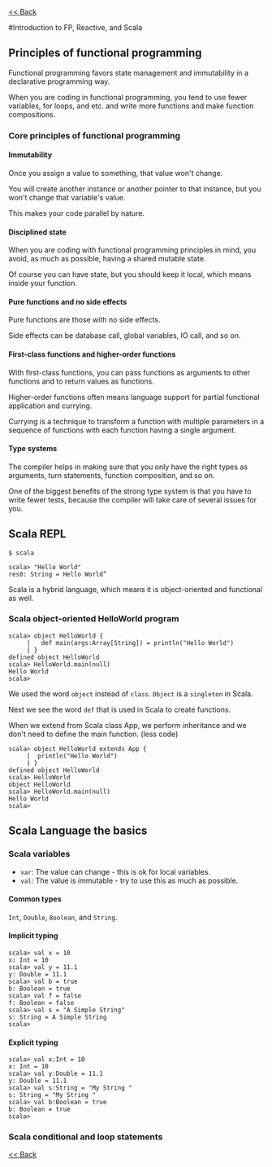 [<< Back](../README.md)

#Introduction to FP, Reactive, and Scala

## Principles of functional programming

Functional programming favors state management and immutability in a declarative programming way.

When you are coding in functional programming, you tend to use fewer variables, for loops, and etc. and write more functions and make function compositions.

### Core principles of functional programming

#### Immutability

Once you assign a value to something, that value won't change.

You will create another instance or another pointer to that instance, but you won't change that variable's value.

This makes your code parallel by nature.

#### Disciplined state

When you are coding with functional programming principles in mind, you avoid, as much as possible, having a shared mutable state.

Of course you can have state, but you should keep it local, which means inside your function.

#### Pure functions and no side effects

Pure functions are those with no side effects.

Side effects can be database call, global variables, IO call, and so on.

#### First-class functions and higher-order functions

With first-class functions, you can pass functions as arguments to other functions and to return values as functions.

Higher-order functions often means language support for partial functional application and currying.

Currying is a technique to transform a function with multiple parameters in a sequence of functions with each function having a single argument.

#### Type systems

The compiler helps in making sure that you only have the right types as arguments, turn statements, function composition, and so on.

One of the biggest benefits of the strong type system is that you have to write fewer tests, because the compiler will take care of several issues for you.

## Scala REPL

```
$ scala

scala> "Hello World"
res0: String = Hello World”
```

Scala is a hybrid language, which means it is object-oriented and functional as well.

### Scala object-oriented HelloWorld program

```
scala> object HelloWorld {
     |   def main(args:Array[String]) = println("Hello World")
     | }
defined object HelloWorld
scala> HelloWorld.main(null)
Hello World
scala>
```

We used the word `object` instead of `class`.
`Object` is a `singleton` in Scala.

Next we see the word `def` that is used in Scala to create functions.

When we extend from Scala class App, we perform inheritance and we don't need to define the main function. (less code)

```
scala> object HelloWorld extends App {
     |  println("Hello World")
     | }
defined object HelloWorld
scala> HelloWorld
object HelloWorld
scala> HelloWorld.main(null)
Hello World
scala>
```

## Scala Language the basics

### Scala variables

* `var`: The value can change - this is ok for local variables.
* `val`: The value is immutable - try to use this as much as possible.

#### Common types

`Int`, `Double`, `Boolean`, and `String`.

#### Implicit typing

```
scala> val x = 10
x: Int = 10
scala> val y = 11.1
y: Double = 11.1
scala> val b = true
b: Boolean = true
scala> val f = false
f: Boolean = false
scala> val s = "A Simple String"
s: String = A Simple String
scala>
```

#### Explicit typing

```
scala> val x:Int = 10
x: Int = 10
scala> val y:Double = 11.1
y: Double = 11.1
scala> val s:String = "My String "
s: String = "My String "
scala> val b:Boolean = true
b: Boolean = true
scala>
```

### Scala conditional and loop statements

[<< Back](../README.md)
